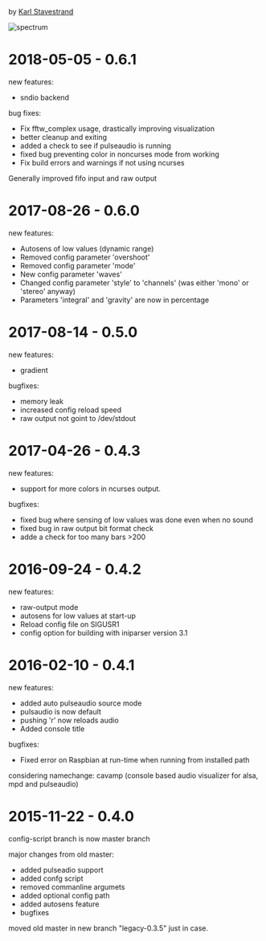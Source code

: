 by [Karl Stavestrand](mailto:karl@stavestrand.no)

![spectrum](https://raw.githubusercontent.com/karlstav/cava/gh-pages/cava_rainbow.gif "spectrum")

# 2018-05-05 - 0.6.1
new features:

* sndio backend

bug fixes:

* Fix fftw_complex usage, drastically improving visualization
* better cleanup and exiting
* added a check to see if pulseaudio is running
* fixed bug preventing color in noncurses mode from working
* Fix build errors and warnings if not using ncurses

Generally improved fifo input and raw output


# 2017-08-26 - 0.6.0
new features:

* Autosens of low values (dynamic range)
* Removed config parameter 'overshoot'
* Removed config parameter 'mode'
* New config parameter 'waves'
* Changed config parameter 'style' to 'channels' (was either 'mono' or 'stereo' anyway)
* Parameters 'integral' and 'gravity' are now in percentage

# 2017-08-14 - 0.5.0
new features:

* gradient

bugfixes:

* memory leak
* increased config reload speed
* raw output not goint to /dev/stdout

# 2017-04-26 - 0.4.3
new features:

* support for more colors in ncurses output.

bugfixes:

* fixed bug where sensing of low values was done even when no sound
* fixed bug in raw output bit format check
* adde a check for too many bars >200

# 2016-09-24 - 0.4.2
new features:

* raw-output mode
* autosens for low values at start-up
* Reload config file on SIGUSR1
* config option for building with iniparser version 3.1

# 2016-02-10 - 0.4.1
new features:

* added auto pulseaudio source mode
* pulsaudio is now default
* pushing 'r' now reloads audio
* Added console title

bugfixes:

* Fixed error on Raspbian at run-time when running from installed path

considering namechange: cavamp (console based audio visualizer for alsa, mpd and pulseaudio)

# 2015-11-22 - 0.4.0
config-script branch is now master branch

major changes from old master:
* added pulseadio support
* added confg script
* removed commanline argumets
* added optional config path
* added autosens feature
* bugfixes

moved old master in new branch "legacy-0.3.5" just in case.
